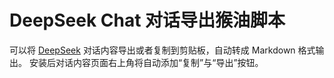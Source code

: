 # DeepSeek Chat 对话导出猴油脚本

可以将 [DeepSeek](https://chat.deepseek.com/) 对话内容导出或者复制到剪贴板，自动转成 Markdown 格式输出。
安装后对话内容页面右上角将自动添加“复制”与“导出”按钮。
